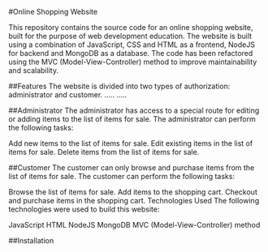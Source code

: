 #Online Shopping Website

This repository contains the source code for an online shopping website, built for the purpose of web development education. The website is built using a combination of JavaScript, CSS and HTML as a frontend, NodeJS for backend and MongoDB as a database. The code has been refactored using the MVC (Model-View-Controller) method to improve maintainability and scalability.

##Features
The website is divided into two types of authorization: administrator and customer.
.....
.....

##Administrator 
The administrator has access to a special route for editing or adding items to the list of items for sale. The administrator can perform the following tasks:

Add new items to the list of items for sale.
Edit existing items in the list of items for sale.
Delete items from the list of items for sale.

##Customer
The customer can only browse and purchase items from the list of items for sale. The customer can perform the following tasks:

Browse the list of items for sale.
Add items to the shopping cart.
Checkout and purchase items in the shopping cart.
Technologies Used
The following technologies were used to build this website:

JavaScript
HTML
NodeJS
MongoDB
MVC (Model-View-Controller) method

##Installation